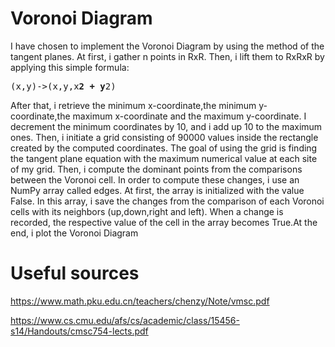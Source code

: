 # Voronoi Diagram


I have chosen to implement the Voronoi Diagram by using the method of the tangent planes. At first, i gather n points in RxR.                                        Then, i lift them to RxRxR by applying this simple formula: <pre>(x,y)->(x,y,x**2 + y**2)</pre>
After that, i retrieve the minimum x-coordinate,the minimum y-coordinate,the maximum x-coordinate and the maximum y-coordinate.                                          I decrement the minimum coordinates by 10, and i add up 10 to the maximum ones. Then, i initiate a grid consisting of 90000 values                                  inside the rectangle created by the computed coordinates. The goal of using the grid is finding the tangent plane equation with the maximum                      numerical value at each site of my grid. Then, i compute the dominant points from the comparisons between the Voronoi cell.                                            In order to compute these changes, i use an NumPy array called edges. At first, the array is initialized with the value False.                                           In this array, i save the changes from the comparison of each Voronoi cells with its neighbors (up,down,right and left). When a change is recorded,
the respective value of the cell in the array becomes True.At the end, i plot the Voronoi Diagram 

# Useful sources

https://www.math.pku.edu.cn/teachers/chenzy/Note/vmsc.pdf

https://www.cs.cmu.edu/afs/cs/academic/class/15456-s14/Handouts/cmsc754-lects.pdf


